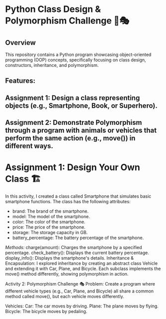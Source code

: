 # Python Class Design & Polymorphism Challenge 🐍🎭

## Overview
This repository contains a Python program showcasing object-oriented programming (OOP) concepts, specifically focusing on class design, constructors, inheritance, and polymorphism.

## Features:

## Assignment 1: Design a class representing objects (e.g., Smartphone, Book, or Superhero).
## Assignment 2: Demonstrate Polymorphism through a program with animals or vehicles that perform the same action (e.g., move()) in different ways.

# Assignment 1: Design Your Own Class 🏗️
In this activity, I created a class called Smartphone that simulates basic smartphone functions. The class has the following attributes:
* brand: The brand of the smartphone.
* model: The model of the smartphone.
* color: The color of the smartphone.
* price: The price of the smartphone.
* storage: The storage capacity in GB.
* battery_percentage: The battery percentage of the smartphone.

*Methods:* 
charge(amount): Charges the smartphone by a specified percentage.
check_battery(): Displays the current battery percentage.
display_info(): Displays the smartphone's details.
Inheritance & Encapsulation:
I explored inheritance by creating an abstract class Vehicle and extending it with Car, Plane, and Bicycle. Each subclass implements the move() method differently, showing polymorphism in action.

Activity 2: Polymorphism Challenge 🎭
Problem:
Create a program where different vehicle types (e.g., Car, Plane, and Bicycle) all share a common method called move(), but each vehicle moves differently.

Vehicles:
Car: The car moves by driving.
Plane: The plane moves by flying.
Bicycle: The bicycle moves by pedaling.

